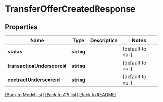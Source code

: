 # TransferOfferCreatedResponse

## Properties
Name | Type | Description | Notes
------------ | ------------- | ------------- | -------------
**status** | **string** |  | [default to null]
**transactionUnderscoreid** | **string** |  | [default to null]
**contractUnderscoreid** | **string** |  | [default to null]

[[Back to Model list]](../README.md#documentation-for-models) [[Back to API list]](../README.md#documentation-for-api-endpoints) [[Back to README]](../README.md)


